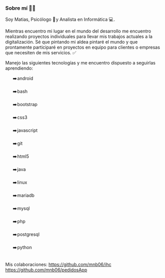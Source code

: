 ### Sobre mí 👨‍💻 

<!--
**m-cea/m-cea** is a ✨ _special_ ✨ repository because its `README.md` (this file) appears on your GitHub profile.

Here are some ideas to get you started:

- 🔭 I’m currently working on ...
- 🌱 I’m currently learning ...
- 👯 I’m looking to collaborate on ...
- 🤔 I’m looking for help with ...
- 💬 Ask me about ...
- 📫 How to reach me: ...
- 😄 Pronouns: ...
- ⚡ Fun fact: ...
-->


Soy Matias, Psicólogo 💬 y Analista en Informática 💻 . 

Mientras encuentro mi lugar en el mundo del desarrollo me encuentro realizando proyectos individuales para llevar mis trabajos actuales a la digitalización. Sé que pintando mi aldea pintaré el mundo y que prontamente participaré en proyectos en equipo para clientes o empresas que necesiten de mis servicios. ✅ 

Manejo las siguientes tecnologías y me encuentro dispuesto a seguirlas aprendiendo:
<ul style="list-style-type: none">
<li>➡️ android </li><br />
<li>➡️ bash </li><br />
<li>➡️ bootstrap </li><br />
<li>➡️ css3 </li><br />
<li>➡️ javascript </li><br />
<li>➡️ git </li><br />
<li>➡️ html5 </li><br />
<li>➡️ java </li><br />
<li>➡️ linux </li><br />
<li>➡️ mariadb </li><br />
<li>➡️ mysql </li><br />
<li>➡️ php </li><br />
<li>➡️ postgresql </li><br />
<li>➡️ python </li><br />
</ul>
  
Mis colaboraciones:
https://github.com/mnb06/ihc
https://github.com/mnb06/pedidosApp

  


